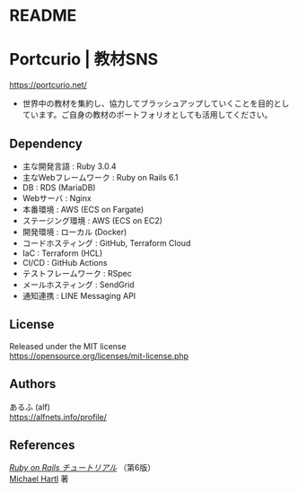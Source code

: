 # README
# Portcurio | 教材SNS
https://portcurio.net/
- 世界中の教材を集約し、協力してブラッシュアップしていくことを目的としています。ご自身の教材のポートフォリオとしても活用してください。

## Dependency
- 主な開発言語          : Ruby 3.0.4
- 主なWebフレームワーク : Ruby on Rails 6.1
- DB                    : RDS (MariaDB)
- Webサーバ             : Nginx
- 本番環境              : AWS (ECS on Fargate)
- ステージング環境      : AWS (ECS on EC2)
- 開発環境              : ローカル (Docker)
- コードホスティング    : GitHub, Terraform Cloud
- IaC                   : Terraform (HCL)
- CI/CD                 : GitHub Actions
- テストフレームワーク  : RSpec
- メールホスティング    : SendGrid
- 通知連携              : LINE Messaging API

## License
Released under the MIT license<br>
https://opensource.org/licenses/mit-license.php

## Authors
あるふ (alf)<br>
https://alfnets.info/profile/


## References
[*Ruby on Rails チュートリアル*](https://railstutorial.jp/) （第6版）<br>
[Michael Hartl](https://www.michaelhartl.com/) 著

<!-- This README would normally document whatever steps are necessary to get the
application up and running.

Things you may want to cover:

* Ruby version

* System dependencies

* Configuration

* Database creation

* Database initialization

* How to run the test suite

* Services (job queues, cache servers, search engines, etc.)

* Deployment instructions

* ... -->
